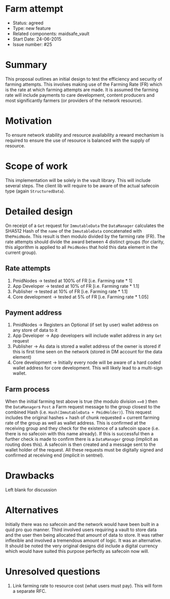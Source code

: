 # Farm attempt

- Status: agreed
- Type: new feature
- Related components: maidsafe_vault
- Start Date: 24-06-2015
- Issue number: #25

# Summary

This proposal outlines an initial design to test the efficiency and security of farming attempts. This involves making use of the Farming Rate (FR) which is the rate at which farming attempts are made. It is assumed the farming rate will include payments to care development, content producers and most significantly farmers (or providers of the network resource).

# Motivation

To ensure network stability and resource availability a reward mechanism is required to ensure the use of resource is balanced with the supply of resource.

# Scope of work

This implementation will be solely in the vault library. This will include several steps. The client lib will require to be aware of the actual safecoin type (again `StructuredData`).

# Detailed design

On receipt of a `Get` request for `ImmutableData` the `DataManager` calculates the SHA512 Hash of the `name` of the `ImmutableData` concatenated with the`PmidNode`. This result is then modulo divided by the farming rate (FR). The rate attempts should divide the award between 4 distinct groups (for clarity, this algorithm is applied to all `PmidNodes` that hold this data element in the current group).

## Rate attempts

1. PmidNodes -> tested at 100% of FR [i.e. Farming rate * 1]
2. App Developer -> tested at 10% of FR [i.e. Farming rate * 1.1]
3. Publisher -> tested at 10% of FR [i.e. Farming rate * 1.1]
4. Core development -> tested at 5% of FR [i.e. Farming rate * 1.05]

## Payment address

1. PmidNodes -> Registers an Optional (if set by user) wallet address on any store of data to it
2. App Developer -> App developers will include wallet address in any `Get` request
3. Publisher -> As data is stored a wallet address of the owner is stored if this is first time seen on the network (stored in DM account for the data element)
4. Core development -> Initially every node will be aware of a hard coded wallet address for core development. This will likely lead to a multi-sign wallet.

## Farm process

When the initial farming test above is true (the modulo division `==0` ) then the `DataManager`s `Post` a Farm request message to the group closest to the combined Hash (i.e. `Hash(ImmutableData + PmidHolder)`). This request includes the original hashes + hash of chunk requested + current farming rate of the group as well as wallet address. This is confirmed at the receiving group and they check for the existence of a safecoin space (i.e. there is no safecoin with this name already). If this is successful then a further check is made to confirm there is a `DataManager` group (implicit as routing does this). A safecoin is then created and a message sent to the wallet holder of the request. All these requests must be digitally signed and confirmed at receiving end (implicit in sentnel).

# Drawbacks

Left blank for discussion

# Alternatives

Initially there was no safecoin and the network would have been built in a quid pro quo manner. Third involved users requiring a vault to store data and the user then being allocated that amount of data to store. It was rather inflexible and involved a tremendous amount of logic. It was an alternative. It should be noted the very original designs did include a digital currency which would have suited this purpose perfectly as safecoin now will.

# Unresolved questions

1. Link farming rate to resource cost (what users must pay). This will form a separate RFC.
